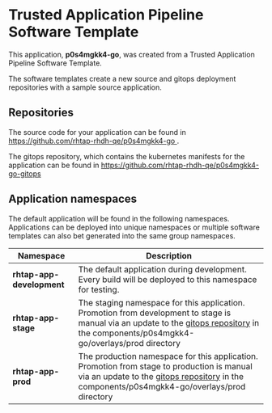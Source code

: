 # Trusted Application Pipeline Software Template

This application, **p0s4mgkk4-go**, was created from a Trusted Application Pipeline Software Template.

The software templates create a new source and gitops deployment repositories with a sample source application. 

## Repositories

The source code for your application can be found in [https://github.com/rhtap-rhdh-qe/p0s4mgkk4-go ](https://github.com/rhtap-rhdh-qe/p0s4mgkk4-go ).
 
The gitops repository, which contains the kubernetes manifests for the application can be found in 
[https://github.com/rhtap-rhdh-qe/p0s4mgkk4-go-gitops ](https://github.com/rhtap-rhdh-qe/p0s4mgkk4-go-gitops ) 

## Application namespaces 

The default application will be found in the following namespaces. Applications can be deployed into unique namespaces or multiple software templates can also bet generated into the same group namespaces.  

|  Namespace   |  Description   |  
| -------- | -------- |   
| **rhtap-app-development** | The default application during development. Every build will be deployed to this namespace for testing. | 
| **rhtap-app-stage** | The staging namespace for this application. Promotion from development to stage is manual via an update to the [gitops repository](https://github.com/rhtap-rhdh-qe/p0s4mgkk4-go-gitops ) in the components/p0s4mgkk4-go/overlays/prod directory |  
| **rhtap-app-prod** | The production namespace for this application. Promotion from stage to production is manual via an update to the [gitops repository](https://github.com/rhtap-rhdh-qe/p0s4mgkk4-go-gitops ) in the components/p0s4mgkk4-go/overlays/prod directory | 